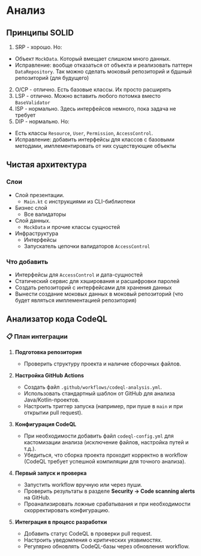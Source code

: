# Анализ
## Принципы SOLID
1. SRP - хорошо. Но: 
- Объект `MockData`. Который вмещает слишком много данных.
- Исправление: вообще отказаться от объекта и реализовать паттерн `DataRepository`. Так можно сделать моковый репозиторий и бдшный репозиторий (для будущего)
2. O/CP - отлично. Есть базовые классы. Их просто расширять
3. LSP - отлично. Можно вставить любого потомка вместо `BaseValidator`
4. ISP - нормально. Здесь интерфейсов немного, пока задача не требует
5. DIP - нормально. Но:
- Есть классы `Resource`, `User`, `Permission`, `AccessControl`.
- Исправление: добавить интерфейсы для классов с базовыми методами, имплементировать от них существующие объекты

## Чистая архитектура
### Слои
- Слой презентации.
  - `Main.kt` с инструкциями из CLI-библиотеки
- Бизнес слой
  - Все валидаторы
- Слой данных.
  - `MockData` и прочие классы сущностей
- Инфраструктура
  - Интерфейсы
  - Запускатель цепочки валидаторов `AccessControl`
 
### Что добавить
- Интерфейсы для `AccessControl` и дата-сущностей
- Статический сервис для хэширования и расшифровки паролей
- Создать репозиторий с интерфейсами для хранения данных
- Вынести создание моковых данных в моковый репозиторий (что будет являться имплементацией репозитория)


## Анализатор кода CodeQL
### 📋 План интеграции

1. **Подготовка репозитория**
   - Проверить структуру проекта и наличие сборочных файлов.

2. **Настройка GitHub Actions**
   - Создать файл `.github/workflows/codeql-analysis.yml`.
   - Использовать стандартный шаблон от GitHub для анализа Java/Kotlin-проектов.
   - Настроить триггер запуска (например, при пуше в `main` и при открытии pull request).

3. **Конфигурация CodeQL**
   - При необходимости добавить файл `codeql-config.yml` для кастомизации анализа (исключение файлов, настройка путей и т.д.).
   - Убедиться, что сборка проекта проходит корректно в workflow (CodeQL требует успешной компиляции для точного анализа).

4. **Первый запуск и проверка**
   - Запустить workflow вручную или через пуши.
   - Проверить результаты в разделе **Security → Code scanning alerts** на GitHub.
   - Проанализировать ложные срабатывания и при необходимости скорректировать конфигурацию.

5. **Интеграция в процесс разработки**
   - Добавить статус CodeQL в проверки pull request.
   - Настроить уведомления о критических уязвимостях.
   - Регулярно обновлять CodeQL-базы через обновления workflow.
